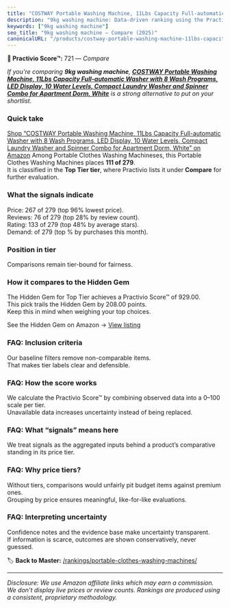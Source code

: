 ```yaml
---
title: "COSTWAY Portable Washing Machine, 11Lbs Capacity Full-automatic Washer with 8 Wash Programs, LED Display, 10 Water Levels, Compact Laundry Washer and Spinner Combo for Apartment Dorm, White"
description: "9kg washing machine: Data-driven ranking using the Practivio Score™. Positioned by quality, value, demand, findability, momentum."
keywords: ["9kg washing machine"]
seo_title: "9kg washing machine — Compare (2025)"
canonicalURL: "/products/costway-portable-washing-machine-11lbs-capacity-full-automatic-washer-with-8-wash-programs-led-display-10-water-levels-compact-laundry-washer-and-spinner-combo-for-apartment-dorm-white-B09FL4M1GN/"
---
```


**🛒 Practivio Score™:** 721 — _Compare_


*If you're comparing **9kg washing machine**, **[COSTWAY Portable Washing Machine, 11Lbs Capacity Full-automatic Washer with 8 Wash Programs, LED Display, 10 Water Levels, Compact Laundry Washer and Spinner Combo for Apartment Dorm, White](https://www.amazon.com/dp/B09FL4M1GN?tag=practivio-20)** is a strong alternative to put on your shortlist.*
### Quick take
[Shop “COSTWAY Portable Washing Machine, 11Lbs Capacity Full-automatic Washer with 8 Wash Programs, LED Display, 10 Water Levels, Compact Laundry Washer and Spinner Combo for Apartment Dorm, White” on Amazon](https://www.amazon.com/dp/B09FL4M1GN?tag=practivio-20)
Among Portable Clothes Washing Machineses, this Portable Clothes Washing Machines places **111 of 279**.  
It is classified in the **Top Tier tier**, where Practivio lists it under **Compare** for further evaluation.

### What the signals indicate
Price: 267 of 279 (top 96% lowest price).  
Reviews: 76 of 279 (top 28% by review count).  
Rating: 133 of 279 (top 48% by average stars).  
Demand:  of 279 (top % by purchases this month).

### Position in tier
Comparisons remain tier-bound for fairness.

### How it compares to the Hidden Gem
The Hidden Gem for Top Tier achieves a Practivio Score™ of 929.00.  
This pick trails the Hidden Gem by 208.00 points.  
Keep this in mind when weighing your top choices.  

See the Hidden Gem on Amazon → [View listing](https://www.amazon.com/dp/B08B4L4CGG?tag=practivio-20)

### FAQ: Inclusion criteria
Our baseline filters remove non-comparable items.  
That makes tier labels clear and defensible.

### FAQ: How the score works
We calculate the Practivio Score™ by combining observed data into a 0–100 scale per tier.  
Unavailable data increases uncertainty instead of being replaced.

### FAQ: What “signals” means here
We treat signals as the aggregated inputs behind a product’s comparative standing in its price tier.

### FAQ: Why price tiers?
Without tiers, comparisons would unfairly pit budget items against premium ones.  
Grouping by price ensures meaningful, like-for-like evaluations.

### FAQ: Interpreting uncertainty
Confidence notes and the evidence base make uncertainty transparent.  
If information is scarce, outcomes are shown conservatively, never guessed.

<!-- Missing template for Compare/CompareWithinPriceClass -->


🏷️ **Back to Master:** [/rankings/portable-clothes-washing-machines/](/rankings/portable-clothes-washing-machines/)

---
_Disclosure: We use Amazon affiliate links which may earn a commission. We don’t display live prices or review counts. Rankings are produced using a consistent, proprietary methodology._
